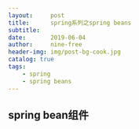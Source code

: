 ```yaml
---
layout:     post
title:      spring系列之spring beans
subtitle:   
date:       2019-06-04
author:     nine-free
header-img: img/post-bg-cook.jpg
catalog: true
tags:
    - spring
    - spring beans
---
```


## spring bean组件


